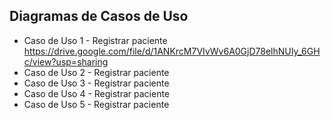 ## Diagramas de Casos de Uso

* Caso de Uso 1 - Registrar paciente
  https://drive.google.com/file/d/1ANKrcM7VIvWv6A0GjD78elhNUIy_6GHc/view?usp=sharing
* Caso de Uso 2 - Registrar paciente
* Caso de Uso 3 - Registrar paciente
* Caso de Uso 4 - Registrar paciente
* Caso de Uso 5 - Registrar paciente  
